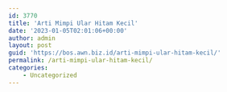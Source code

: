 ```yaml
---
id: 3770
title: 'Arti Mimpi Ular Hitam Kecil'
date: '2023-01-05T02:01:06+00:00'
author: admin
layout: post
guid: 'https://bos.awn.biz.id/arti-mimpi-ular-hitam-kecil/'
permalink: /arti-mimpi-ular-hitam-kecil/
categories:
    - Uncategorized
---
```


